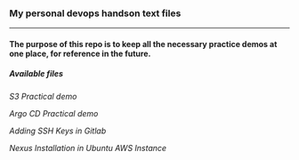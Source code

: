 ### My personal devops handson text files

***

#### The purpose of this repo is to keep all the necessary practice demos at one place, for reference in the future.

##### Available files

_S3 Practical demo_

_Argo CD Practical demo_

_Adding SSH Keys in Gitlab_

_Nexus Installation in Ubuntu AWS Instance_